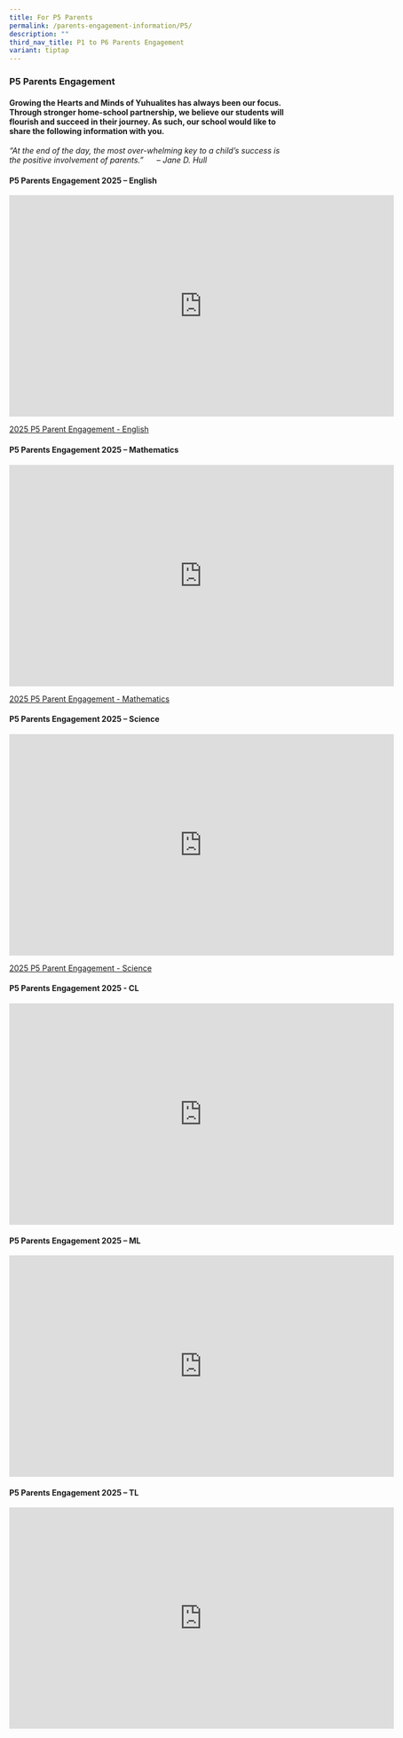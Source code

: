 ```yaml
---
title: For P5 Parents
permalink: /parents-engagement-information/P5/
description: ""
third_nav_title: P1 to P6 Parents Engagement
variant: tiptap
---
```

<h3>P5 Parents Engagement</h3>
<h4>Growing the Hearts and Minds of Yuhualites has always been our focus. Through stronger home-school partnership, we believe our students will flourish and succeed in their journey. As such, our school would like to share the following information with you.</h4>
<p><em>“At the end of the day, the most over-whelming key to a child’s success is the positive involvement of parents.”&nbsp; &nbsp; &nbsp; – Jane D. Hull</em>
</p>
<h4><strong>P5 Parents Engagement 2025 – English</strong></h4>
<div class="iframe-wrapper">
<iframe height="399" width="693" allowfullscreen="true" frameborder="0" src="https://www.youtube.com/embed/LanvNFOkWWE?si=uwwU96phJW_pKRU6"></iframe>
</div>
<p><a href="/files/2025_P5_Parent_Engagement_Handouts_EL.pdf" rel="noopener nofollow" target="_blank">2025 P5 Parent Engagement - English</a>
</p>
<h4><strong>P5 Parents Engagement 2025 – Mathematics</strong></h4>
<div class="iframe-wrapper">
<iframe height="399" width="693" allowfullscreen="true" frameborder="0" src="https://www.youtube.com/embed/dcywKfok3cE?si=9iyBFHeKLwi6KIeI"></iframe>
</div>
<p><a href="/files/2025_P5_Parent_Engagement_MA.pdf" rel="noopener nofollow" target="_blank">2025 P5 Parent Engagement - Mathematics</a>
</p>
<h4><strong>P5 Parents Engagement 2025 – Science</strong></h4>
<div class="iframe-wrapper">
<iframe height="399" width="693" allowfullscreen="true" frameborder="0" src="https://www.youtube.com/embed/dTvyGjR68K8?si=oNb89USx02LVv6vR"></iframe>
</div>
<p><a href="/files/2025_P5_Parent_engagement_SC.pdf" rel="noopener nofollow" target="_blank">2025 P5 Parent Engagement - Science</a>
</p>
<h4><strong>P5 Parents Engagement 2025 - CL</strong></h4>
<div class="iframe-wrapper">
<iframe height="399" width="693" allowfullscreen="true" frameborder="0" src="https://www.youtube.com/embed/kfFErGwBqeo?si=44uORo1bp7xByOsP"></iframe>
</div>
<h4><strong>P5 Parents Engagement 2025 – ML</strong></h4>
<div class="iframe-wrapper">
<iframe height="399" width="693" allowfullscreen="true" frameborder="0" src="https://www.youtube.com/embed/ZwLrIBIjgAo?si=jIsoNUtscgivLgJa"></iframe>
</div>
<h4><strong>P5 Parents Engagement 2025 – TL</strong></h4>
<div class="iframe-wrapper">
<iframe height="399" width="693" allowfullscreen="true" frameborder="0" src="https://www.youtube.com/embed/s54idcOrqdI?si=R3cIp3ShdA5s2I7S"></iframe>
</div>
<p></p>